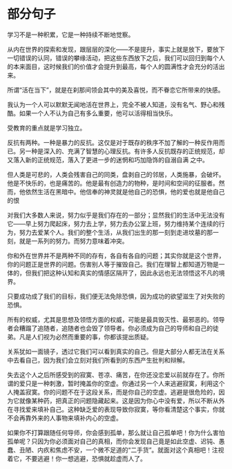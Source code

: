 # 部分句子

学习不是一种积累，它是一种持续不断地觉察。

从内在世界的探索和发现，跟层层的深化——不是提升，事实上就是放下，要放下一切错误的认同，错误的攀缘活动，把这些东西放下之后，我们可以回归到每个人的本来面目，这时候我们的价值才会提升到最高，每个人的圆满性才会充分的活出来。

所谓“活在当下”，就是在刹那间领会其中的美及喜悦，而不眷恋它所带来的快感。

我认为一个人可以默默无闻地活在世界上，完全不被人知道，没有名气、野心和残酷。如果一个人不认为自己有多么重要，他可以活得相当快乐。

受教育的重点就是学习独立。

反抗有两种。一种是暴力的反抗。这仅是对于既存的秩序不加了解的一种反作用而已。另一种是深入的、充满了智慧的心理反抗。有许多人反抗既存的正统规范，却又落入新的正统规范，落入了更进一步的迷惘和巧加隐饰的自溺自满 之中。

但人类是可悲的，人类会残害自己的同类，盘剥自己的邻居，人类施暴，会破坏。他是不快乐的，也是痛苦的。他是最有创造力的物种，是时间和空间的征服者。然而，他依然生活在黑暗中。他信奉的神灵就是他自己的恐惧，他的爱也就是他自己的恨

对我们大多数人来说，努力似乎是我们存在的一部分；显然我们的生活中无法没有它——早上努力爬起床，努力去上学，努力去办公室上班，努力维持某个连续的行为，努力去爱某个人。我们的整个生活，从我们出生的那一刻到走进坟墓的那一刻，就是一系列的努力。而努力意味着冲突。

你和外在世界并不是两种不同的存有，各自有各自的问题；其实你就是这个世界，你的问题正是世界的问题。伤害别人等于摧毁自己。我们在理智上都知道万物是一体的，但我们把这种认知和真实的情感区隔开了，因此永远也无法领悟这不凡的境界。

只要成功成了我们的目标，我们便无法免除恐惧，因为成功的欲望滋生了对失败的恐惧。

所有的权威，尤其是思想及领悟方面的权威，可能是最具毁灭性、最邪恶的。领导者会糟蹋了追随者，追随者也会毁了领导者。你必须成为自己的导师和自己的徒弟。凡是人们视为必然而重要的事，你都该提出质疑。

关系犹如一面镜子，透过它我们可以看到真实的自己。但是大部分人都无法在关系中去看自己，因为我们会立刻对我们所看到的东西产生批判和辩解。


失去这个人之后所感受到的寂寞、苍凉、痛苦，在你还没恋爱以前就存在了。你所谓的爱只是一种刺激，暂时掩盖你的空虚。你通过另一个人来逃避寂寞，利用这个人掩盖寂寞。你的问题不在于这段关系，而是你自己的空虚。逃避是很危险的，因为它就像某种药，把真正的问题隐藏起来。这是因为你心中没有爱，所以不断从外在寻找爱来填补自己。这种缺乏爱的表现导致你寂寞，等你看清楚这个事实，你就不会再靠外来的人事物来填补内心的空虚。

如果你不打算跟随任何导师，你会感到孤单，那么就让自己孤单吧！你为什么害怕孤单呢？只因为你必须面对自己的真相，而你会发现自己竟是如此空虚、迟钝、愚蠢、丑陋、内疚和焦虑不安，一个微不足道的“二手货”。就面对这个真相吧！注视着它，不要逃避！你一想逃避，恐惧就趁虚而人了。

























































































